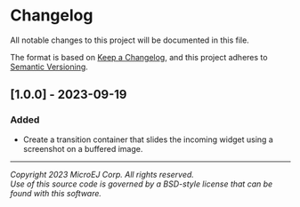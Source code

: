 # Changelog

All notable changes to this project will be documented in this file.

The format is based on [Keep a Changelog](https://keepachangelog.com/en/1.0.0/),
and this project adheres to [Semantic Versioning](https://semver.org/spec/v2.0.0.html).

## [1.0.0] - 2023-09-19

### Added

- Create a transition container that slides the incoming widget using a screenshot on a buffered image.

---  
_Copyright 2023 MicroEJ Corp. All rights reserved._  
_Use of this source code is governed by a BSD-style license that can be found with this software._ 
